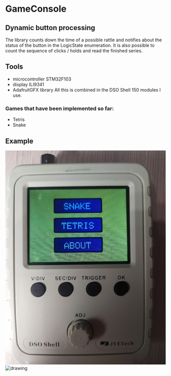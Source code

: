 # GameConsole
## Dynamic button processing
The library counts down the time of a possible rattle and notifies about the status of the button in the LogicState enumeration. It is also possible to count the sequence of clicks / holds and read the finished series.
## Tools
- microcontroller STM32F103
- display ILI9341
- AdafruitGFX library
All this is combined in the DSO Shell 150 modules I use.
### Games that have been implemented so far: 
- Tetris
- Snake
## Example
![](https://github.com/XForgivenGitX/Game-Console/blob/master/pictures/3gKi9pon0uI.jpg)
<img src="3gKi9pon0uI.jpg" alt="drawing" width="200"/>

